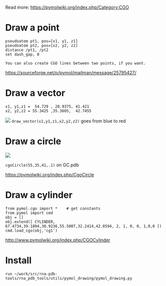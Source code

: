 Read more: https://pymolwiki.org/index.php/Category:CGO

# Draw a point

    pseudoatom pt1, pos=[x1, y1, z1]
    pseudoatom pt2, pos=[x2, y2, z2]
    distance /pt1, /pt2
    set dash_gap, 0
    
    You can also create CGO lines between two points, if you want.

https://sourceforge.net/p/pymol/mailman/message/25795427/

# Draw a vector

    x1, y1,z1 =  54.729 , 28.9375, 41.421
	x2, y2,z2 = 55.3425 ,35.3605,  42.7455

![](docs/draw_vector.png)
`draw_vector(x1,y1,z1,x2,y2,z2)` goes from blue to red

# Draw a circle

![](docs/circle.png)

`cgoCircle(55,35,41,.1)` on GC.pdb

https://pymolwiki.org/index.php/CgoCircle

# Draw a cylinder

	from pymol.cgo import *    # get constants
	from pymol import cmd
	obj = []
	obj.extend([ CYLINDER, 67.4734,39.1894,30.9236,55.5007,32.2414,42.8594, 2, 1, 0, 0, 1,0,0 ])
	cmd.load_cgo(obj,'cg1')

http://www.pymolwiki.org/index.php/CGOCylinder

# Install

    run ~/work/src/rna-pdb-tools/rna_pdb_tools/utils/pymol_drawing/pymol_drawing.py
